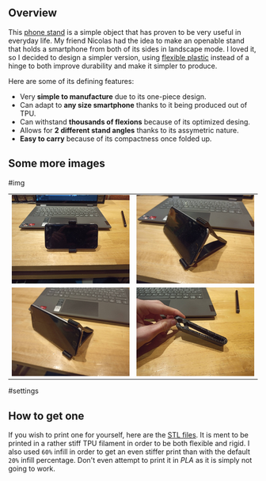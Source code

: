 ## Overview

This [phone stand](https://i.ytimg.com/vi/8Vlz6jJhSi4/maxresdefault.jpg) is a simple object that has proven to be very useful in everyday life. My friend Nicolas had the idea to make an openable stand that holds a smartphone from both of its sides in landscape mode. I loved it, so I decided to design a simpler version, using [flexible plastic](https://en.wikipedia.org/wiki/Thermoplastic_polyurethane) instead of a hinge to both improve durability and make it simpler to produce.

Here are some of its defining features:

- Very **simple to manufacture** due to its one-piece design.
- Can adapt to **any size smartphone** thanks to it being produced out of TPU.
- Can withstand **thousands of flexions** because of its optimized desing.
- Allows for **2 different stand angles** thanks to its assymetric nature.
- **Easy to carry** because of its compactness once folded up.

## Some more images

#img

|                                    |                                    |
| ---------------------------------- | ---------------------------------- |
| ![](IMG_20210119_150916_5.min.jpg) | ![](IMG_20210119_150856_0.min.jpg) |
| ![](IMG_20210119_150836_3.min.jpg) | ![](IMG_20210119_150812_9.min.jpg) |

#settings

## How to get one

If you wish to print one for yourself, here are the [STL files](./Phone%20Holder%202%20v2.stl). It is ment to be printed in a rather stiff TPU filament in order to be both flexible and rigid. I also used `60%` infill in order to get an even stiffer print than with the default `20%` infill percentage. Don't even attempt to print it in _PLA_ as it is simply not going to work.

